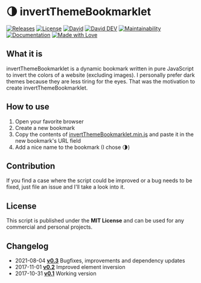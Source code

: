 # 🌗 invertThemeBookmarklet

[![Releases](https://img.shields.io/github/release/tomlutzenberger/invertThemeBookmarklet.svg?maxAge=3600&style=flat-square)](https://github.com/tomlutzenberger/invertThemeBookmarklet/releases)
[![License](https://img.shields.io/github/license/tomlutzenberger/invertThemeBookmarklet.svg?maxAge=3600&style=flat-square)](https://github.com/tomlutzenberger/invertThemeBookmarklet/blob/master/LICENSE)
[![David](https://img.shields.io/david/tomlutzenberger/invertThemeBookmarklet.svg?maxAge=3600&style=flat-square&label=dep)]()
[![David DEV](https://img.shields.io/david/dev/tomlutzenberger/invertThemeBookmarklet.svg?maxAge=3600&style=flat-square&label=devDep)]()
[![Maintainability](https://api.codeclimate.com/v1/badges/214c62fd014b152dd4cc/maintainability)](https://codeclimate.com/github/tomlutzenberger/invertThemeBookmarklet/maintainability)
[![Documentation](https://inch-ci.org/github/tomlutzenberger/invertThemeBookmarklet.svg?branch=master)](https://inch-ci.org/github/tomlutzenberger/invertThemeBookmarklet)
[![Made with Love](https://img.shields.io/badge/Made%20with-%E2%99%A5-red.svg?style=flat-square)]()

## What it is

invertThemeBookmarklet is a dynamic bookmark written in pure JavaScript to invert the colors of a website (excluding images).
I personally prefer dark themes because they are less tiring for the eyes. That was the motivation to create invertThemeBookmarklet.

## How to use

1. Open your favorite browser
1. Create a new bookmark
1. Copy the contents of [invertThemeBookmarklet.min.js](src/invertThemeBookmarklet.min.js) and paste it in the new bookmark's URL field
1. Add a nice name to the bookmark (I chose 🌗)

## Contribution

If you find a case where the script could be improved or a bug needs to be fixed, just file an issue and I'll take a look into it.

## License

This script is published under the **MIT License** and can be used for any commercial and personal projects.

## Changelog

- 2021-08-04	[**v0.3**](https://github.com/tomlutzenberger/invertThemeBookmarklet/releases/tag/v0.3)	Bugfixes, improvements and dependency updates
- 2017-11-01	[**v0.2**](https://github.com/tomlutzenberger/invertThemeBookmarklet/releases/tag/v0.2)	Improved element inversion
- 2017-10-31	[**v0.1**](https://github.com/tomlutzenberger/invertThemeBookmarklet/releases/tag/v0.1)	Working version
